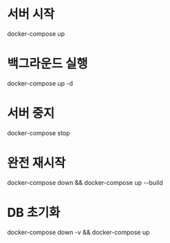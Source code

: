 # 서버 시작
docker-compose up

# 백그라운드 실행
docker-compose up -d

# 서버 중지
docker-compose stop

# 완전 재시작
docker-compose down && docker-compose up --build

# DB 초기화
docker-compose down -v && docker-compose up